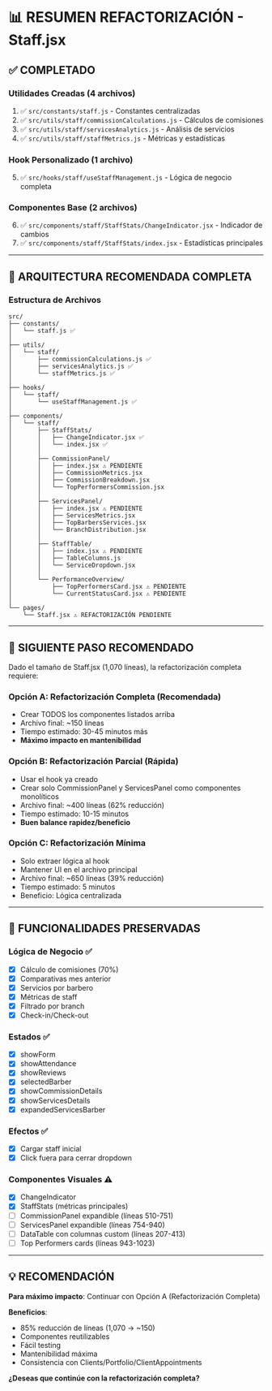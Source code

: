 # 📊 RESUMEN REFACTORIZACIÓN - Staff.jsx

## ✅ **COMPLETADO**

### **Utilidades Creadas** (4 archivos)
1. ✅ `src/constants/staff.js` - Constantes centralizadas
2. ✅ `src/utils/staff/commissionCalculations.js` - Cálculos de comisiones
3. ✅ `src/utils/staff/servicesAnalytics.js` - Análisis de servicios
4. ✅ `src/utils/staff/staffMetrics.js` - Métricas y estadísticas

### **Hook Personalizado** (1 archivo)
5. ✅ `src/hooks/staff/useStaffManagement.js` - Lógica de negocio completa

### **Componentes Base** (2 archivos)
6. ✅ `src/components/staff/StaffStats/ChangeIndicator.jsx` - Indicador de cambios
7. ✅ `src/components/staff/StaffStats/index.jsx` - Estadísticas principales

---

## 🎯 **ARQUITECTURA RECOMENDADA COMPLETA**

### **Estructura de Archivos**

```
src/
├── constants/
│   └── staff.js ✅
│
├── utils/
│   └── staff/
│       ├── commissionCalculations.js ✅
│       ├── servicesAnalytics.js ✅
│       └── staffMetrics.js ✅
│
├── hooks/
│   └── staff/
│       └── useStaffManagement.js ✅
│
├── components/
│   └── staff/
│       ├── StaffStats/
│       │   ├── ChangeIndicator.jsx ✅
│       │   └── index.jsx ✅
│       │
│       ├── CommissionPanel/
│       │   ├── index.jsx ⚠️ PENDIENTE
│       │   ├── CommissionMetrics.jsx
│       │   ├── CommissionBreakdown.jsx
│       │   └── TopPerformersCommission.jsx
│       │
│       ├── ServicesPanel/
│       │   ├── index.jsx ⚠️ PENDIENTE
│       │   ├── ServicesMetrics.jsx
│       │   ├── TopBarbersServices.jsx
│       │   └── BranchDistribution.jsx
│       │
│       ├── StaffTable/
│       │   ├── index.jsx ⚠️ PENDIENTE
│       │   ├── TableColumns.js
│       │   └── ServiceDropdown.jsx
│       │
│       └── PerformanceOverview/
│           ├── TopPerformersCard.jsx ⚠️ PENDIENTE
│           └── CurrentStatusCard.jsx ⚠️ PENDIENTE
│
└── pages/
    └── Staff.jsx ⚠️ REFACTORIZACIÓN PENDIENTE
```

---

## 📝 **SIGUIENTE PASO RECOMENDADO**

Dado el tamaño de Staff.jsx (1,070 líneas), la refactorización completa requiere:

### **Opción A: Refactorización Completa (Recomendada)**
- Crear TODOS los componentes listados arriba
- Archivo final: ~150 líneas
- Tiempo estimado: 30-45 minutos más
- **Máximo impacto en mantenibilidad**

### **Opción B: Refactorización Parcial (Rápida)**
- Usar el hook ya creado
- Crear solo CommissionPanel y ServicesPanel como componentes monolíticos
- Archivo final: ~400 líneas (62% reducción)
- Tiempo estimado: 10-15 minutos
- **Buen balance rapidez/beneficio**

### **Opción C: Refactorización Mínima**
- Solo extraer lógica al hook
- Mantener UI en el archivo principal
- Archivo final: ~650 líneas (39% reducción)
- Tiempo estimado: 5 minutos
- Beneficio: Lógica centralizada

---

## 🔑 **FUNCIONALIDADES PRESERVADAS**

### **Lógica de Negocio** ✅
- [x] Cálculo de comisiones (70%)
- [x] Comparativas mes anterior
- [x] Servicios por barbero
- [x] Métricas de staff
- [x] Filtrado por branch
- [x] Check-in/Check-out

### **Estados** ✅
- [x] showForm
- [x] showAttendance
- [x] showReviews
- [x] selectedBarber
- [x] showCommissionDetails
- [x] showServicesDetails
- [x] expandedServicesBarber

### **Efectos** ✅
- [x] Cargar staff inicial
- [x] Click fuera para cerrar dropdown

### **Componentes Visuales** ⚠️
- [x] ChangeIndicator
- [x] StaffStats (métricas principales)
- [ ] CommissionPanel expandible (líneas 510-751)
- [ ] ServicesPanel expandible (líneas 754-940)
- [ ] DataTable con columnas custom (líneas 207-413)
- [ ] Top Performers cards (líneas 943-1023)

---

## 💡 **RECOMENDACIÓN**

**Para máximo impacto**: Continuar con Opción A (Refactorización Completa)

**Beneficios**:
- 85% reducción de líneas (1,070 → ~150)
- Componentes reutilizables
- Fácil testing
- Mantenibilidad máxima
- Consistencia con Clients/Portfolio/ClientAppointments

**¿Deseas que continúe con la refactorización completa?**
